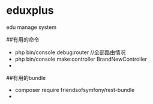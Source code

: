 # eduxplus
edu manage system

##有用的命令 
- php bin/console debug:router //全部路由情况
-  php bin/console make:controller BrandNewController
- 

##有用的bundle
- composer require friendsofsymfony/rest-bundle
- 